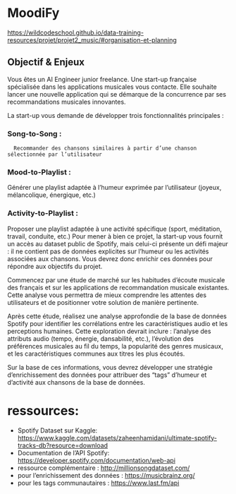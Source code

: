 # MoodiFy

https://wildcodeschool.github.io/data-training-resources/projet/projet2_music/#organisation-et-planning

## Objectif & Enjeux
Vous êtes un AI Engineer junior freelance. Une start-up française spécialisée dans les applications musicales vous contacte. Elle souhaite lancer une nouvelle application qui se démarque de la concurrence par ses recommandations musicales innovantes.

La start-up vous demande de développer trois fonctionnalités principales :

### Song-to-Song : 
      Recommander des chansons similaires à partir d’une chanson sélectionnée par l’utilisateur
### Mood-to-Playlist : 
Générer une playlist adaptée à l’humeur exprimée par l’utilisateur (joyeux, mélancolique, énergique, etc.)
### Activity-to-Playlist : 
Proposer une playlist adaptée à une activité spécifique (sport, méditation, travail, conduite, etc.)
Pour mener à bien ce projet, la start-up vous fournit un accès au dataset public de Spotify, mais celui-ci présente un défi majeur : il ne contient pas de données explicites sur l’humeur ou les activités associées aux chansons. Vous devrez donc enrichir ces données pour répondre aux objectifs du projet.

Commencez par une étude de marché sur les habitudes d’écoute musicale des français et sur les applications de recommandation musicale existantes. Cette analyse vous permettra de mieux comprendre les attentes des utilisateurs et de positionner votre solution de manière pertinente.

Après cette étude, réalisez une analyse approfondie de la base de données Spotify pour identifier les corrélations entre les caractéristiques audio et les perceptions humaines. Cette exploration devrait inclure : l’analyse des attributs audio (tempo, énergie, dansabilité, etc.), l’évolution des préférences musicales au fil du temps, la popularité des genres musicaux, et les caractéristiques communes aux titres les plus écoutés.

Sur la base de ces informations, vous devrez développer une stratégie d’enrichissement des données pour attribuer des “tags” d’humeur et d’activité aux chansons de la base de données.

# ressources:
- Spotify Dataset sur Kaggle: https://www.kaggle.com/datasets/zaheenhamidani/ultimate-spotify-tracks-db?resource=download
- Documentation de l’API Spotify: https://developer.spotify.com/documentation/web-api
- ressource complémentaire : http://millionsongdataset.com/
- pour l’enrichissement des données : https://musicbrainz.org/
- pour les tags communautaires : https://www.last.fm/api
